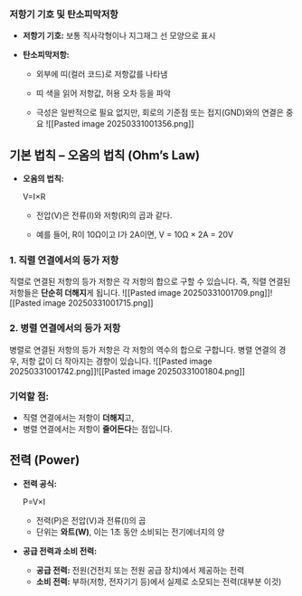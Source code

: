 ###  저항기 기호 및 탄소피막저항

- **저항기 기호:** 보통 직사각형이나 지그재그 선 모양으로 표시
    
- **탄소피막저항:**
    
    - 외부에 띠(컬러 코드)로 저항값를 나타냄
        
    - 띠 색을 읽어 저항값, 허용 오차 등을 파악
        
    - 극성은 일반적으로 필요 없지만, 회로의 기준점 또는 접지(GND)와의 연결은 중요
![[Pasted image 20250331001356.png]]
## 기본 법칙 – 오옴의 법칙 (Ohm’s Law)

- **오옴의 법칙:**
    
    V=I×R
    - 전압(V)은 전류(I)와 저항(R)의 곱과 같다.
        
    - 예를 들어, R이 10Ω이고 I가 2A이면, V = 10Ω × 2A = 20V



### 1. **직렬 연결에서의 등가 저항**

직렬로 연결된 저항의 등가 저항은 각 저항의 합으로 구할 수 있습니다. 즉, 직렬 연결된 저항들은 **단순히 더해지**게 됩니다.
![[Pasted image 20250331001709.png]]![[Pasted image 20250331001715.png]]

### 2. **병렬 연결에서의 등가 저항**

병렬로 연결된 저항의 등가 저항은 각 저항의 역수의 합으로 구합니다. 병렬 연결의 경우, 저항 값이 더 작아지는 경향이 있습니다.
![[Pasted image 20250331001742.png]]![[Pasted image 20250331001804.png]]
### **기억할 점**:

- 직렬 연결에서는 저항이 **더해지**고,
- 병렬 연결에서는 저항이 **줄어든다**는 점입니다.

## 전력 (Power)

- **전력 공식:**
    
    P=V×I
    - 전력(P)은 전압(V)과 전류(I)의 곱
    - 단위는 **와트(W)**, 이는 1초 동안 소비되는 전기에너지의 양
        
- **공급 전력과 소비 전력:**
    
    - **공급 전력:** 전원(건전지 또는 전원 공급 장치)에서 제공하는 전력
    - **소비 전력:** 부하(저항, 전자기기 등)에서 실제로 소모되는 전력(대부분 이것)

